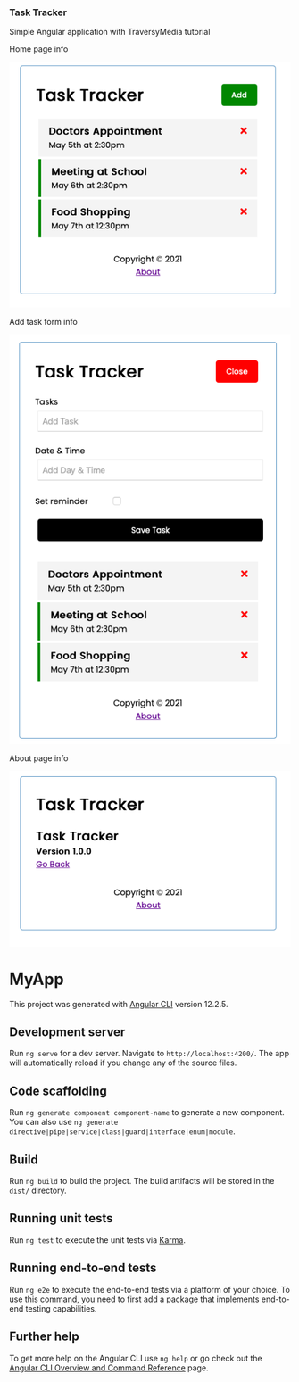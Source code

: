 ### Task Tracker
Simple Angular application with TraversyMedia tutorial

Home page info
<p align="center">
  <img src="readme-img/Main.png" alt="Main" />
</p>

Add task form info
<p align="center">
  <img src="readme-img/AddTask.png" alt="Main" />
</p>

About page info
<p align="center">
  <img src="readme-img/About.png" alt="Main" />
</p>

# MyApp

This project was generated with [Angular CLI](https://github.com/angular/angular-cli) version 12.2.5.

## Development server

Run `ng serve` for a dev server. Navigate to `http://localhost:4200/`. The app will automatically reload if you change any of the source files.

## Code scaffolding

Run `ng generate component component-name` to generate a new component. You can also use `ng generate directive|pipe|service|class|guard|interface|enum|module`.

## Build

Run `ng build` to build the project. The build artifacts will be stored in the `dist/` directory.

## Running unit tests

Run `ng test` to execute the unit tests via [Karma](https://karma-runner.github.io).

## Running end-to-end tests

Run `ng e2e` to execute the end-to-end tests via a platform of your choice. To use this command, you need to first add a package that implements end-to-end testing capabilities.

## Further help

To get more help on the Angular CLI use `ng help` or go check out the [Angular CLI Overview and Command Reference](https://angular.io/cli) page.
